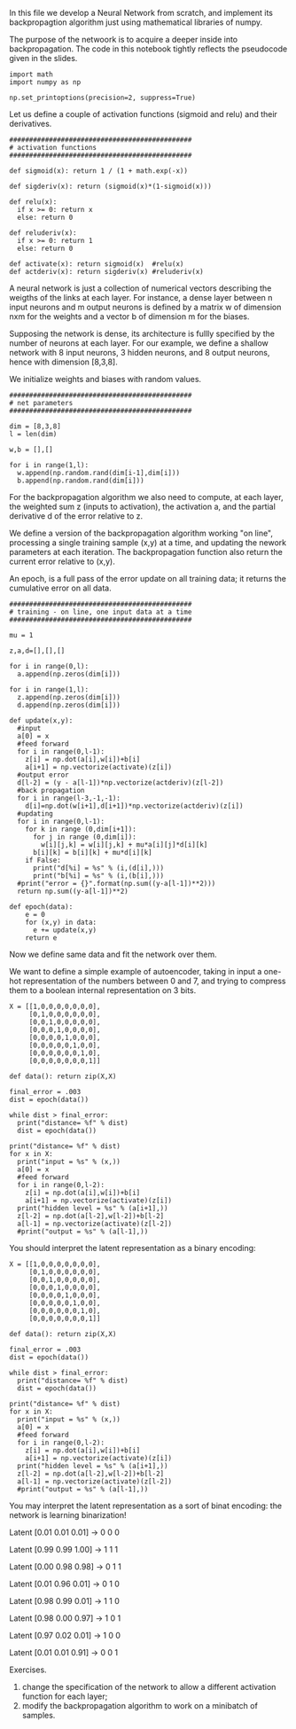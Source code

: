In this file we develop a Neural Network from scratch, and implement its backpropagtion algorithm just using mathematical libraries of numpy.

The purpose of the netwoork is to acquire a deeper inside into backpropagation.
The code in this notebook tightly reflects the pseudocode given in the slides.


```
import math
import numpy as np

np.set_printoptions(precision=2, suppress=True)
```

Let us define a couple of activation functions (sigmoid and relu) and their derivatives.


```
##############################################
# activation functions
##############################################

def sigmoid(x): return 1 / (1 + math.exp(-x))

def sigderiv(x): return (sigmoid(x)*(1-sigmoid(x)))

def relu(x):
  if x >= 0: return x
  else: return 0

def reluderiv(x):
  if x >= 0: return 1
  else: return 0

def activate(x): return sigmoid(x)  #relu(x)
def actderiv(x): return sigderiv(x) #reluderiv(x)
```

A neural network is just a collection of numerical vectors describing the weigths of the links at each layer. For instance, a dense layer between n input neurons and m output neurons is defined by a matrix w of dimension nxm for the weights and a vector b of dimension m for the biases.

Supposing the network is dense, its architecture is fullly specified by the number of neurons at each layer. For our example, we define a shallow network with 8 input neurons,
3 hidden neurons, and 8 output neurons, hence with dimension [8,3,8].

We initialize weights and biases with random values.


```
##############################################
# net parameters
##############################################

dim = [8,3,8]
l = len(dim)

w,b = [],[]

for i in range(1,l):
  w.append(np.random.rand(dim[i-1],dim[i]))
  b.append(np.random.rand(dim[i]))
```

For the backpropagation algorithm we also need to compute, at each layer, the weighted sum z (inputs to activation), the activation a, and the partial derivative d of the error relative to z.

We define a version of the backpropagation algorithm working "on line", processing a single training sample (x,y) at a time, and updating the nework parameters at each iteration. The backpropagation function also return the current error  relative to (x,y).

An epoch, is a full pass of the error update on all training data; it returns the cumulative error on all data.


```
##############################################
# training - on line, one input data at a time
##############################################

mu = 1

z,a,d=[],[],[]

for i in range(0,l):
  a.append(np.zeros(dim[i]))

for i in range(1,l):
  z.append(np.zeros(dim[i]))
  d.append(np.zeros(dim[i]))

def update(x,y):
  #input
  a[0] = x
  #feed forward
  for i in range(0,l-1):
    z[i] = np.dot(a[i],w[i])+b[i]
    a[i+1] = np.vectorize(activate)(z[i])
  #output error
  d[l-2] = (y - a[l-1])*np.vectorize(actderiv)(z[l-2])
  #back propagation
  for i in range(l-3,-1,-1):
    d[i]=np.dot(w[i+1],d[i+1])*np.vectorize(actderiv)(z[i])
  #updating
  for i in range(0,l-1):
    for k in range (0,dim[i+1]):
      for j in range (0,dim[i]):
        w[i][j,k] = w[i][j,k] + mu*a[i][j]*d[i][k]
      b[i][k] = b[i][k] + mu*d[i][k]
    if False:
      print("d[%i] = %s" % (i,(d[i],)))
      print("b[%i] = %s" % (i,(b[i],)))
  #print("error = {}".format(np.sum((y-a[l-1])**2)))
  return np.sum((y-a[l-1])**2)

def epoch(data):
    e = 0
    for (x,y) in data:
      e += update(x,y)
    return e
```

Now we define same data and fit the network over them.

We want to define a simple example of autoencoder, taking in input a one-hot representation of the numbers between 0 and 7, and trying to compress them to a
boolean internal representation on 3 bits.



```
X = [[1,0,0,0,0,0,0,0],
     [0,1,0,0,0,0,0,0],
     [0,0,1,0,0,0,0,0],
     [0,0,0,1,0,0,0,0],
     [0,0,0,0,1,0,0,0],
     [0,0,0,0,0,1,0,0],
     [0,0,0,0,0,0,1,0],
     [0,0,0,0,0,0,0,1]]

def data(): return zip(X,X)

final_error = .003
dist = epoch(data())

while dist > final_error:
  print("distance= %f" % dist)
  dist = epoch(data())

print("distance= %f" % dist)
for x in X:
  print("input = %s" % (x,))
  a[0] = x
  #feed forward
  for i in range(0,l-2):
    z[i] = np.dot(a[i],w[i])+b[i]
    a[i+1] = np.vectorize(activate)(z[i])
  print("hidden level = %s" % (a[i+1],))
  z[l-2] = np.dot(a[l-2],w[l-2])+b[l-2]
  a[l-1] = np.vectorize(activate)(z[l-2])
  #print("output = %s" % (a[l-1],))
```

You should interpret the latent representation as a binary encoding:




```
X = [[1,0,0,0,0,0,0,0],
     [0,1,0,0,0,0,0,0],
     [0,0,1,0,0,0,0,0],
     [0,0,0,1,0,0,0,0],
     [0,0,0,0,1,0,0,0],
     [0,0,0,0,0,1,0,0],
     [0,0,0,0,0,0,1,0],
     [0,0,0,0,0,0,0,1]]

def data(): return zip(X,X)

final_error = .003
dist = epoch(data())

while dist > final_error:
  print("distance= %f" % dist)
  dist = epoch(data())

print("distance= %f" % dist)
for x in X:
  print("input = %s" % (x,))
  a[0] = x
  #feed forward
  for i in range(0,l-2):
    z[i] = np.dot(a[i],w[i])+b[i]
    a[i+1] = np.vectorize(activate)(z[i])
  print("hidden level = %s" % (a[i+1],))
  z[l-2] = np.dot(a[l-2],w[l-2])+b[l-2]
  a[l-1] = np.vectorize(activate)(z[l-2])
  #print("output = %s" % (a[l-1],))
```

You may interpret the latent representation as a sort of binat encoding: the network is learning binarization!

Latent [0.01 0.01 0.01]  ->  0 0 0

Latent [0.99 0.99 1.00]    ->  1 1 1

Latent [0.00   0.98 0.98]  ->  0 1 1

Latent [0.01 0.96 0.01]  ->  0 1 0

Latent [0.98 0.99 0.01]  ->  1 1 0

Latent [0.98 0.00   0.97]  ->  1 0 1

Latent [0.97 0.02 0.01]  ->  1 0 0

Latent [0.01 0.01 0.91]  ->  0 0 1

Exercises.

1.   change the specification of the network to allow a different activation function for each layer;
2.   modify the backpropagation algorithm to work on a minibatch of samples.




